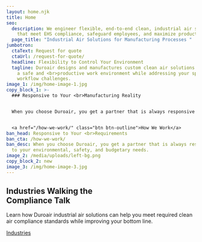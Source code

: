 ```yaml
---
layout: home.njk
title: Home
seo:
  description: We engineer flexible, end-to-end clean, industrial air solutions
    that meet EHS compliance, safeguard employees, and maximize productivity.
  page_title: "Industrial Air Solutions for Manufacturing Processes "
jumbotron:
  ctaText: Request for quote
  ctaUrl: /request-for-quote/
  headline: Flexibility to Control Your Environment
  tagline: Duroair designs and manufactures custom clean air solutions that ensure
    a safe and <br>productive work environment while addressing your specific
    workflow challenges.
image_1: /img/home-image-1.jpg
copy_block_1: >-
  ### Responsive to Your <br>Manufacturing Reality


  When you choose Duroair, you get a partner that is always responsive to your environmental, safety, and budgetary needs. 


  <a href="/how-we-work/" class="btn btn-outline">How We Work</a>
ban_head: Responsive to Your <br>Requirements
ban_cta: /how-we-work/
ban_desc: When you choose Duroair, you get a partner that is always responsive
  to your environmental, safety, and budgetary needs.
image_2: /media/uploads/left-bg.png
copy_block_2: new
image_3: /img/home-image-3.jpg
---
```

<h2 class="h3 block">Industries Walking the<br>Compliance Talk</h2>

Learn how Duroair industrial air solutions can help you meet required clean air compliance standards while improving your bottom line.

<a href="/industries/" class="btn btn-outline">Industries</a>